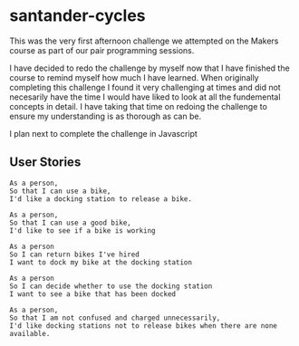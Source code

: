 # santander-cycles

This was the very first afternoon challenge we attempted on the Makers course as part of our pair programming sessions.

I have decided to redo the challenge by myself now that I have finished the course to remind myself how much I have learned. When originally completing this challenge I found it very challenging at times and did not necesarily have the time I would have liked to look at all the fundemental concepts in detail. I have taking that time on redoing the challenge to ensure my understanding is as thorough as can be.

I plan next to complete the challenge in Javascript 

## User Stories

```
As a person,
So that I can use a bike,
I'd like a docking station to release a bike.
```

```
As a person,
So that I can use a good bike,
I'd like to see if a bike is working
```

```
As a person
So I can return bikes I've hired
I want to dock my bike at the docking station
```

```
As a person
So I can decide whether to use the docking station
I want to see a bike that has been docked
```

```
As a person,
So that I am not confused and charged unnecessarily,
I'd like docking stations not to release bikes when there are none available.
```